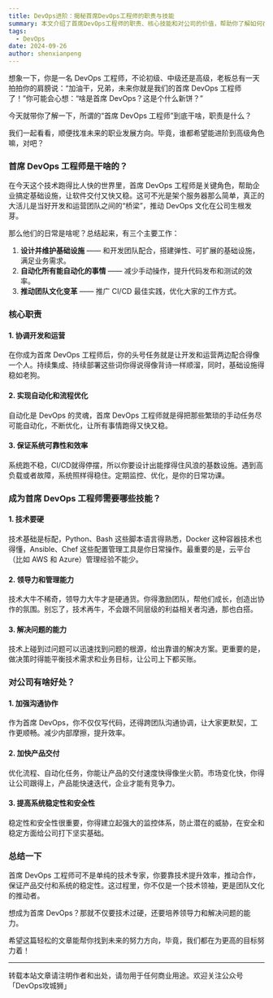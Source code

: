 ```yaml
---
title: DevOps进阶：揭秘首席DevOps工程师的职责与技能
summary: 本文介绍了首席DevOps工程师的职责、核心技能和对公司的价值，帮助你了解如何在DevOps领域实现职业发展。
tags:
  - DevOps
date: 2024-09-26
author: shenxianpeng
---
```


想象一下，你是一名 DevOps 工程师，不论初级、中级还是高级，老板总有一天拍拍你的肩膀说：“加油干，兄弟，未来你就是我们的首席 DevOps 工程师了！”你可能会心想：“啥是首席 DevOps？这是个什么新饼？”

今天就带你了解一下，所谓的“首席 DevOps 工程师”到底干啥，职责是什么？

我们一起看看，顺便找准未来的职业发展方向。毕竟，谁都希望能进阶到高级角色嘛，对吧？


### 首席 DevOps 工程师是干啥的？

在今天这个技术跑得比人快的世界里，首席 DevOps 工程师是关键角色，帮助企业搞定基础设施，让软件交付又快又稳。这可不光是架个服务器那么简单，真正的大活儿是当好开发和运营团队之间的“桥梁”，推动 DevOps 文化在公司生根发芽。

那么他们的日常是啥呢？总结起来，有三个主要工作：

1. **设计并维护基础设施** —— 和开发团队配合，搭建弹性、可扩展的基础设施，满足业务需求。
2. **自动化所有能自动化的事情** —— 减少手动操作，提升代码发布和测试的效率。
3. **推动团队文化变革** —— 推广 CI/CD 最佳实践，优化大家的工作方式。

### 核心职责

#### 1. 协调开发和运营

在你成为首席 DevOps 工程师后，你的头号任务就是让开发和运营两边配合得像一个人。持续集成、持续部署这些词你得说得像背诗一样顺溜，同时，基础设施得稳如老狗。

#### 2. 实现自动化和流程优化

自动化是 DevOps 的灵魂，首席 DevOps 工程师就是得把那些繁琐的手动任务尽可能自动化，不断优化，让所有事情跑得又快又稳。

#### 3. 保证系统可靠性和效率

系统跑不稳，CI/CD就得停摆，所以你要设计出能撑得住风浪的基数设施。遇到高负载或者故障，系统照样得稳住。定期监控、优化，是你的日常功课。

### 成为首席 DevOps 工程师需要哪些技能？

#### 1. 技术要硬

技术基础是标配，Python、Bash 这些脚本语言得熟悉，Docker 这种容器技术也得懂，Ansible、Chef 这些配置管理工具是你日常操作。最重要的是，云平台（比如 AWS 和 Azure）管理经验不能少。

#### 2. 领导力和管理能力

技术大牛不稀奇，领导力大牛才是硬通货。你得激励团队，帮他们成长，创造出协作的氛围。别忘了，技术再牛，不会跟不同层级的利益相关者沟通，那也白搭。

#### 3. 解决问题的能力

技术上碰到过问题可以迅速找到问题的根源，给出靠谱的解决方案。更重要的是，做决策时得能平衡技术需求和业务目标，让公司上下都买账。

### 对公司有啥好处？

#### 1. 加强沟通协作

作为首席 DevOps，你不仅仅写代码，还得跨团队沟通协调，让大家更默契，工作更顺畅。减少内部摩擦，提升效率。

#### 2. 加快产品交付

优化流程、自动化任务，你能让产品的交付速度快得像坐火箭。市场变化快，你得让公司跟得上，产品能快速迭代，企业才能有竞争力。

#### 3. 提高系统稳定性和安全性

稳定性和安全性很重要，你得建立起强大的监控体系，防止潜在的威胁，在安全和稳定方面给公司打下坚实基础。

### 总结一下

首席 DevOps 工程师可不是单纯的技术专家，你要靠技术提升效率，推动合作，保证产品交付和系统的稳定性。这过程里，你不仅是一个技术领袖，更是团队文化的推动者。

想成为首席 DevOps？那就不仅要技术过硬，还要培养领导力和解决问题的能力。

希望这篇轻松的文章能帮你找到未来的努力方向，毕竟，我们都在为更高的目标努力着！

---

转载本站文章请注明作者和出处，请勿用于任何商业用途。欢迎关注公众号「DevOps攻城狮」
